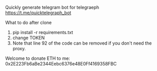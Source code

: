 Quickly generate telegram bot for telegraeph
https://t.me/quicktelegraph_bot

What to do after clone
1. pip install -r requirements.txt
2. change TOKEN
3. Note that line 92 of the code can be removed if you don't need the proxy.

Welcome to donate ETH to me: 0x2E223Fb6aBe2344Eebc6376e48E0Ff4169358FBC
